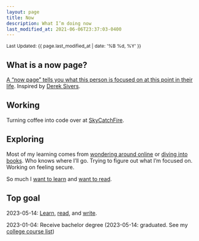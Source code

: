 ```yaml
---
layout: page
title: Now
description: What I’m doing now
last_modified_at: 2021-06-06T23:37:03-0400
---
```


<span style="font-size: 12px;">Last Updated: {{ page.last_modified_at | date: '%B %d, %Y' }}</span>

## What is a now page?

[A “now page” tells you what this person is focused on at this point in their life](https://nownownow.com/about). Inspired by [Derek Sivers](https://sive.rs/now).

## Working

Turning coffee into code over at [SkyCatchFire](https://www.skycatchfire.com/).

## Exploring

Most of my learning comes from [wondering around online](https://lukasmurdock.com/aroundtheweb/) or [diving into books](https://lukasmurdock.com/booklist/). Who knows where I’ll go. Trying to figure out what I’m focused on. Working on feeling secure.

So much I [want to learn](/wtl) and [want to read](/wanttoread/).

## Top goal

2023-05-14: [Learn](/wtl/), [read](/wanttoread/), and [write](/why-we-write-2/).

2023-01-04: Receive bachelor degree (2023-05-14: graduated. See my [college course list](https://lukasmurdock.com/college-transcript/))
